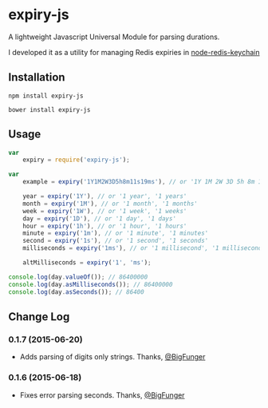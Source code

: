 # expiry-js

A lightweight Javascript Universal Module for parsing durations.

I developed it as a utility for managing Redis expiries in [node-redis-keychain](https://github.com/adriano-di-giovanni/node-redis-keychain)

## Installation

```
npm install expiry-js
```

```
bower install expiry-js
```

## Usage

```javascript
var
    expiry = require('expiry-js');

var
    example = expiry('1Y1M2W3D5h8m11s19ms'), // or '1Y 1M 2W 3D 5h 8m 11s 19ms'

    year = expiry('1Y'), // or '1 year', '1 years'
    month = expiry('1M'), // or '1 month', '1 months'
    week = expiry('1W'), // or '1 week', '1 weeks'
    day = expiry('1D'), // or '1 day', '1 days'
    hour = expiry('1h'), // or '1 hour', '1 hours'
    minute = expiry('1m'), // or '1 minute', '1 minutes'
    second = expiry('1s'), // or '1 second', '1 seconds'
    milliseconds = expiry('1ms'), // or '1 millisecond', '1 milliseconds'

    altMilliseconds = expiry('1', 'ms');

console.log(day.valueOf()); // 86400000
console.log(day.asMilliseconds()); // 86400000
console.log(day.asSeconds()); // 86400
```

## Change Log

### 0.1.7 (2015-06-20)

* Adds parsing of digits only strings. Thanks, [@BigFunger](https://github.com/BigFunger)

### 0.1.6 (2015-06-18)

* Fixes error parsing seconds. Thanks, [@BigFunger](https://github.com/BigFunger)
